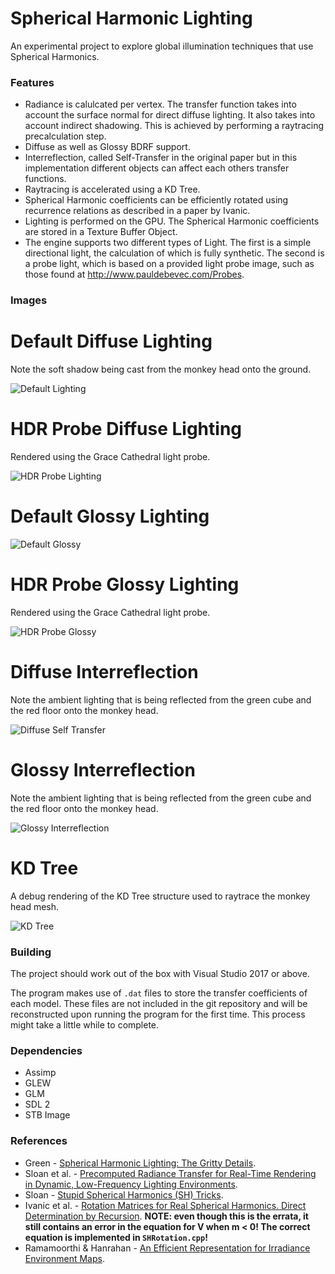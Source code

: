 # Spherical Harmonic Lighting

An experimental project to explore global illumination techniques that use Spherical Harmonics.

### Features
* Radiance is calulcated per vertex. The transfer function takes into account the surface normal for direct diffuse lighting. It also takes into account indirect shadowing. This is achieved by performing a raytracing precalculation step.
* Diffuse as well as Glossy BDRF support.
* Interreflection, called Self-Transfer in the original paper but in this implementation different objects can affect each others transfer functions.
* Raytracing is accelerated using a KD Tree.
* Spherical Harmonic coefficients can be efficiently rotated using recurrence relations as described in a paper by Ivanic.
* Lighting is performed on the GPU. The Spherical Harmonic coefficients are stored in a Texture Buffer Object.
* The engine supports two different types of Light. The first is a simple directional light, the calculation of which is fully synthetic. The second is a probe light, which is based on a provided light probe image, such as those found at <http://www.pauldebevec.com/Probes>.

### Images

# Default Diffuse Lighting
Note the soft shadow being cast from the monkey head onto the ground.

![Default Lighting](ScreenShots/Default_Light.png "Default Lighting")

# HDR Probe Diffuse Lighting
Rendered using the Grace Cathedral light probe.

![HDR Probe Lighting](ScreenShots/HDR_Light_Probe.png "HDR Probe Lighting")

# Default Glossy Lighting

![Default Glossy](ScreenShots/Glossy_2.png "Default Glossy")

# HDR Probe Glossy Lighting
Rendered using the Grace Cathedral light probe.

![HDR Probe Glossy](ScreenShots/Glossy.png "HDR Probe Glossy")

# Diffuse Interreflection
Note the ambient lighting that is being reflected from the green cube and the red floor onto the monkey head.

![Diffuse Self Transfer](ScreenShots/Diffuse_Self_Transfer_2.png "Diffuse Self Transfer")

# Glossy Interreflection
Note the ambient lighting that is being reflected from the green cube and the red floor onto the monkey head.

![Glossy Interreflection](ScreenShots/Glossy_Interreflection.png "Glossy Interreflection")

# KD Tree
A debug rendering of the KD Tree structure used to raytrace the monkey head mesh.

![KD Tree](ScreenShots/KD_Tree.png "KD Tree")

### Building
The project should work out of the box with Visual Studio 2017 or above.

The program makes use of `.dat` files to store the transfer coefficients of each model. These files are not included in the git repository and will be reconstructed upon running the program for the first time. This process might take a little while to complete.

### Dependencies
* Assimp
* GLEW
* GLM
* SDL 2
* STB Image

### References
* Green - [Spherical Harmonic Lighting: The Gritty Details](http://silviojemma.com/public/papers/lighting/spherical-harmonic-lighting.pdf).
* Sloan et al. - [Precomputed Radiance Transfer for Real-Time Rendering in Dynamic, Low-Frequency Lighting Environments](https://sites.fas.harvard.edu/~cs278/papers/prt.pdf).
* Sloan - [Stupid Spherical Harmonics (SH) Tricks](http://www.ppsloan.org/publications/StupidSH36.pdf).
* Ivanic et al. - [Rotation Matrices
for Real Spherical Harmonics. Direct Determination by Recursion](https://pubs.acs.org/doi/pdfplus/10.1021/jp9833350). **NOTE: even though this is the errata, it still contains an error in the equation for V when m < 0! The correct equation is implemented in `SHRotation.cpp`!**
* Ramamoorthi & Hanrahan - [An Efficient Representation for Irradiance Environment Maps](https://cseweb.ucsd.edu/~ravir/papers/envmap/envmap.pdf).
